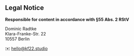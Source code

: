 ## Legal Notice

**Responsible for content in accordance with §55 Abs. 2 RStV**

Dominic Radtke  
Klara-Franke-Str. 22  
10557 Berlin

✉️ [hello@kf22.studio](mailto:hello@kf22.studio)
